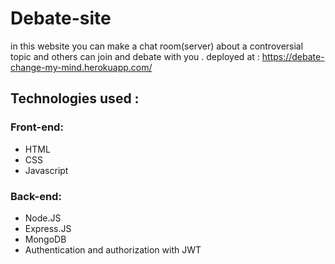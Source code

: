 # Debate-site
in this website you can make a chat room(server) about a controversial topic and others can join and debate with you .
deployed at : https://debate-change-my-mind.herokuapp.com/

## Technologies used : 
### Front-end: 
* HTML
* CSS
* Javascript

### Back-end:
* Node.JS
* Express.JS
* MongoDB
* Authentication and authorization with JWT
